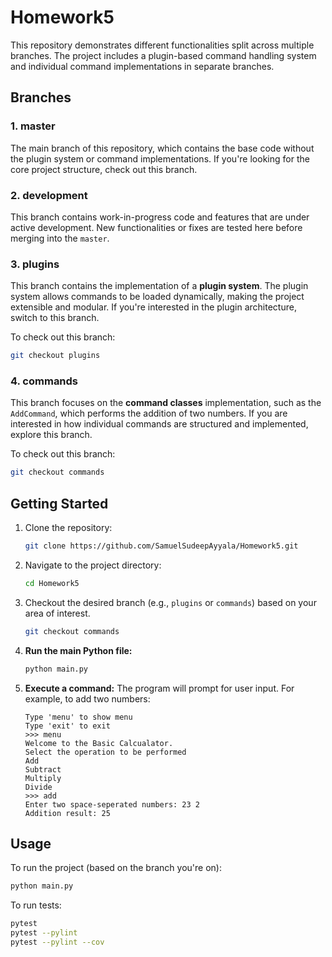 # Homework5

This repository demonstrates different functionalities split across multiple branches. The project includes a plugin-based command handling system and individual command implementations in separate branches.

## Branches

### 1. **master**
   The main branch of this repository, which contains the base code without the plugin system or command implementations. If you're looking for the core project structure, check out this branch.

### 2. **development**
   This branch contains work-in-progress code and features that are under active development. New functionalities or fixes are tested here before merging into the `master`.

### 3. **plugins**
   This branch contains the implementation of a **plugin system**. The plugin system allows commands to be loaded dynamically, making the project extensible and modular. If you're interested in the plugin architecture, switch to this branch.

   To check out this branch:

   ```bash
   git checkout plugins
   ```

### 4. **commands**
   This branch focuses on the **command classes** implementation, such as the `AddCommand`, which performs the addition of two numbers. If you are interested in how individual commands are structured and implemented, explore this branch.

   To check out this branch:

   ```bash
   git checkout commands
   ```

## Getting Started

1. Clone the repository:

    ```bash
    git clone https://github.com/SamuelSudeepAyyala/Homework5.git
    ```

2. Navigate to the project directory:

    ```bash
    cd Homework5
    ```

3. Checkout the desired branch (e.g., `plugins` or `commands`) based on your area of interest.

    ```bash
    git checkout commands
    ```

4. **Run the main Python file:**
    ```bash
    python main.py
    ```

5. **Execute a command:**
    The program will prompt for user input. For example, to add two numbers:
    ```
    Type 'menu' to show menu
    Type 'exit' to exit 
    >>> menu
    Welcome to the Basic Calcualator.
    Select the operation to be performed
    Add
    Subtract
    Multiply
    Divide
    >>> add
    Enter two space-seperated numbers: 23 2
    Addition result: 25
    ```


## Usage

To run the project (based on the branch you're on):

```bash
python main.py
```

To run tests:

```bash
pytest
pytest --pylint
pytest --pylint --cov
```
